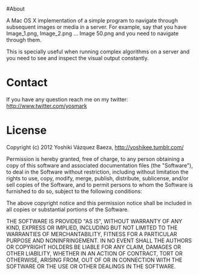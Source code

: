 #About

A Mac OS X implementation of a simple program to navigate through subsequent images or media in a server. For example, say that you have Image_1.png, Image_2.png ... Image 50.png and you need to navigate through them. 

This is specially useful when running complex algorithms on a server and you need to see and inspect the visual output constantly.

# Contact

If you have any question reach me on my twitter:
http://www.twitter.com/yosmark

# License

Copyright (c) 2012 Yoshiki Vázquez Baeza, 
http://yoshikee.tumblr.com/

Permission is hereby granted, free of charge, to any person obtaining
a copy of this software and associated documentation files (the
"Software"), to deal in the Software without restriction, including
without limitation the rights to use, copy, modify, merge, publish,
distribute, sublicense, and/or sell copies of the Software, and to
permit persons to whom the Software is furnished to do so, subject to
the following conditions:

The above copyright notice and this permission notice shall be
included in all copies or substantial portions of the Software.

THE SOFTWARE IS PROVIDED "AS IS", WITHOUT WARRANTY OF ANY KIND,
EXPRESS OR IMPLIED, INCLUDING BUT NOT LIMITED TO THE WARRANTIES OF
MERCHANTABILITY, FITNESS FOR A PARTICULAR PURPOSE AND
NONINFRINGEMENT. IN NO EVENT SHALL THE AUTHORS OR COPYRIGHT HOLDERS BE
LIABLE FOR ANY CLAIM, DAMAGES OR OTHER LIABILITY, WHETHER IN AN ACTION
OF CONTRACT, TORT OR OTHERWISE, ARISING FROM, OUT OF OR IN CONNECTION
WITH THE SOFTWARE OR THE USE OR OTHER DEALINGS IN THE SOFTWARE.
